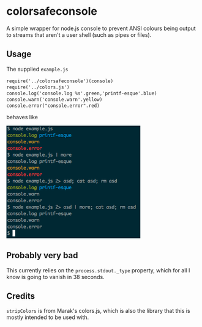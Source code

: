 # colorsafeconsole

A simple wrapper for node.js console to prevent ANSI colours being output to streams that aren't a user shell (such as pipes or files).

## Usage

The supplied ````example.js```` 

    require('../colorsafeconsole')(console)
    require('../colors.js')
    console.log('console.log %s'.green,'printf-esque'.blue)
    console.warn('console.warn'.yellow)
    console.error("console.error".red)

behaves like

![example.js output](https://github.com/cjc/colorsafeconsole/raw/master/example.png)

## Probably very bad

This currently relies on the ````process.stdout._type```` property, which for all I know is going to vanish in 38 seconds.

## Credits

````stripColors```` is from Marak's colors.js, which is also the library that this is mostly intended to be used with.
